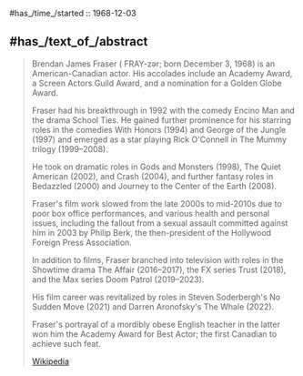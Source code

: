 ﻿---
aliases:
- "Brendan Fraser"
---

#has_/time_/started :: 1968-12-03 

## #has_/text_of_/abstract 

> Brendan James Fraser ( FRAY-zər; born December 3, 1968) is an American-Canadian actor. 
> His accolades include an Academy Award, a Screen Actors Guild Award, and a nomination for a Golden Globe Award.
>
> Fraser had his breakthrough in 1992 with the comedy Encino Man and the drama School Ties. 
> He gained further prominence for his starring roles in the comedies With Honors (1994) and George of the Jungle (1997) 
> and emerged as a star playing Rick O'Connell in The Mummy trilogy (1999–2008). 
> 
> He took on dramatic roles in Gods and Monsters (1998), The Quiet American (2002), and Crash (2004), 
> and further fantasy roles in Bedazzled (2000) and Journey to the Center of the Earth (2008).
>
> Fraser's film work slowed from the late 2000s to mid-2010s due to poor box office performances, 
> and various health and personal issues, 
> including the fallout from a sexual assault committed against him in 2003 by Philip Berk, 
> the then-president of the Hollywood Foreign Press Association. 
> 
> In addition to films, Fraser branched into television with roles in the Showtime drama 
> The Affair (2016–2017), the FX series Trust (2018), and the Max series Doom Patrol (2019–2023).
>
> His film career was revitalized by roles in Steven Soderbergh's No Sudden Move (2021) 
> and Darren Aronofsky's The Whale (2022). 
> 
> Fraser's portrayal of a mordibly obese English teacher in the latter 
> won him the Academy Award for Best Actor; the first Canadian to achieve such feat.
>
> [Wikipedia](https://en.wikipedia.org/wiki/Brendan%20Fraser) 




